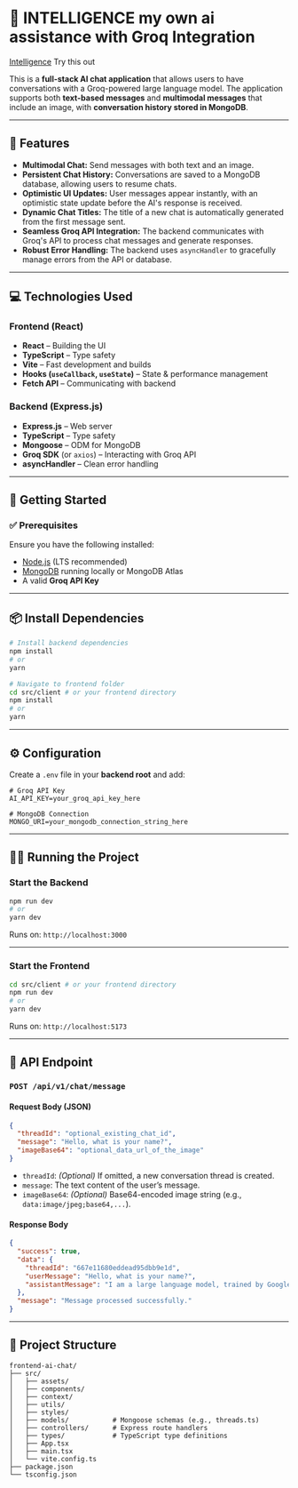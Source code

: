 # 🤖 INTELLIGENCE my own ai assistance with Groq Integration
[Intelligence](https://intelligence.projects.growthifyservices.in)
Try this out

This is a **full-stack AI chat application** that allows users to have conversations with a Groq-powered large language model. The application supports both **text-based messages** and **multimodal messages** that include an image, with **conversation history stored in MongoDB**.

---

## 🌟 Features

- **Multimodal Chat:** Send messages with both text and an image.
- **Persistent Chat History:** Conversations are saved to a MongoDB database, allowing users to resume chats.
- **Optimistic UI Updates:** User messages appear instantly, with an optimistic state update before the AI's response is received.
- **Dynamic Chat Titles:** The title of a new chat is automatically generated from the first message sent.
- **Seamless Groq API Integration:** The backend communicates with Groq's API to process chat messages and generate responses.
- **Robust Error Handling:** The backend uses `asyncHandler` to gracefully manage errors from the API or database.

---

## 💻 Technologies Used

### Frontend (React)

- **React** – Building the UI
- **TypeScript** – Type safety
- **Vite** – Fast development and builds
- **Hooks (`useCallback`, `useState`)** – State & performance management
- **Fetch API** – Communicating with backend

### Backend (Express.js)

- **Express.js** – Web server
- **TypeScript** – Type safety
- **Mongoose** – ODM for MongoDB
- **Groq SDK** (or `axios`) – Interacting with Groq API
- **asyncHandler** – Clean error handling

---

## 🚀 Getting Started

### ✅ Prerequisites

Ensure you have the following installed:

- [Node.js](https://nodejs.org/) (LTS recommended)
- [MongoDB](https://www.mongodb.com/) running locally or MongoDB Atlas
- A valid **Groq API Key**

---
## 📦 Install Dependencies

```bash
# Install backend dependencies
npm install
# or
yarn

# Navigate to frontend folder
cd src/client # or your frontend directory
npm install
# or
yarn
```

---

## ⚙️ Configuration

Create a `.env` file in your **backend root** and add:

```env
# Groq API Key
AI_API_KEY=your_groq_api_key_here

# MongoDB Connection
MONGO_URI=your_mongodb_connection_string_here
```

---

## 🏃‍♂️ Running the Project

### Start the Backend

```bash
npm run dev
# or
yarn dev
```

Runs on: `http://localhost:3000`

---

### Start the Frontend

```bash
cd src/client # or your frontend directory
npm run dev
# or
yarn dev
```

Runs on: `http://localhost:5173`

---

## 📄 API Endpoint

### `POST /api/v1/chat/message`

#### Request Body (JSON)

```json
{
  "threadId": "optional_existing_chat_id",
  "message": "Hello, what is your name?",
  "imageBase64": "optional_data_url_of_the_image"
}
```

- `threadId`: *(Optional)* If omitted, a new conversation thread is created.
- `message`: The text content of the user’s message.
- `imageBase64`: *(Optional)* Base64-encoded image string (e.g., `data:image/jpeg;base64,...`).

#### Response Body

```json
{
  "success": true,
  "data": {
    "threadId": "667e11680eddead95dbb9e1d",
    "userMessage": "Hello, what is your name?",
    "assistantMessage": "I am a large language model, trained by Google."
  },
  "message": "Message processed successfully."
}
```

---

## 🧱 Project Structure

```
frontend-ai-chat/
├── src/
│   ├── assets/
│   ├── components/
│   ├── context/
│   ├── utils/
│   ├── styles/
│   ├── models/           # Mongoose schemas (e.g., threads.ts)
│   ├── controllers/      # Express route handlers
│   ├── types/            # TypeScript type definitions
│   ├── App.tsx
│   ├── main.tsx
│   └── vite.config.ts
├── package.json
└── tsconfig.json
```



